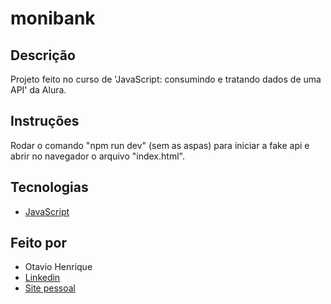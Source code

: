 # monibank

## Descrição

Projeto feito no curso de 'JavaScript: consumindo e tratando dados de uma API' da Alura.

## Instruções

Rodar o comando "npm run dev" (sem as aspas) para iniciar a fake api e abrir no navegador o arquivo "index.html".

## Tecnologias

- [JavaScript](https://developer.mozilla.org/pt-BR/docs/Web/JavaScript)

## Feito por

- Otavio Henrique
- [Linkedin](https://www.linkedin.com/in/otavio-henrique-de-lima-e-silva-94076ba1/)
- [Site pessoal](https://otaviohls.vercel.app/)
